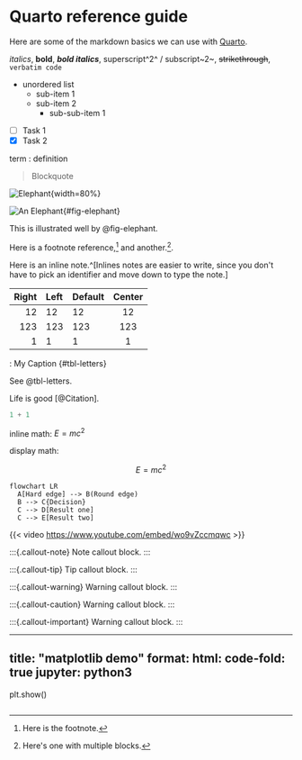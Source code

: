 # Quarto reference guide

Here are some of the markdown basics we can use with [Quarto](https://quarto.org/docs/authoring/markdown-basics.html).

*italics*, **bold**, ***bold italics***, superscript^2^ / subscript~2~, ~~strikethrough~~, `verbatim code`

* unordered list
  + sub-item 1
  + sub-item 2
    - sub-sub-item 1

- [ ] Task 1
- [x] Task 2

term
: definition

> Blockquote

![Elephant](elephant.png){width=80%}

![An Elephant](elephant.png){#fig-elephant}

This is illustrated well by @fig-elephant.

Here is a footnote reference,[^1] and another.[^longnote].

Here is an inline note.^[Inlines notes are easier to write, since you don't have to pick an identifier and move down to type the note.]

[^1]: Here is the footnote.

[^longnote]: Here's one with multiple blocks.

| Right | Left | Default | Center |
|------:|:-----|---------|:------:|
|   12  |  12  |    12   |    12  |
|  123  |  123 |   123   |   123  |
|    1  |    1 |     1   |     1  |

: My Caption {#tbl-letters}

See @tbl-letters.

Life is good [@Citation].

```python
1 + 1
```

inline math: $E = mc^{2}$

display math:

$$E = mc^{2}$$

```{mermaid}
flowchart LR
  A[Hard edge] --> B(Round edge)
  B --> C{Decision}
  C --> D[Result one]
  C --> E[Result two]
```

{{< video https://www.youtube.com/embed/wo9vZccmqwc >}}

:::{.callout-note}
Note callout block.
:::

:::{.callout-tip}
Tip callout block.
:::

:::{.callout-warning}
Warning callout block.
:::

:::{.callout-caution}
Warning callout block.
:::

:::{.callout-important}
Warning callout block.
:::

---
title: "matplotlib demo"
format:
  html:
    code-fold: true
jupyter: python3
---

plt.show()
```
